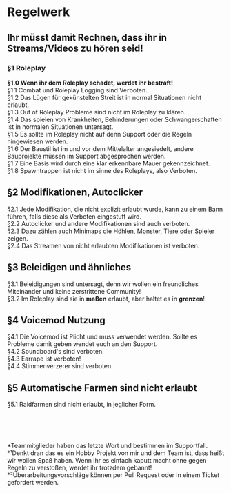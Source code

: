 # Regelwerk
## **Ihr müsst damit Rechnen, dass ihr in Streams/Videos zu hören seid!**</br>


### §1 Roleplay 
**§1.0 Wenn ihr dem Roleplay schadet, werdet ihr bestraft!**</br>
§1.1 Combat und Roleplay Logging sind Verboten.</br>
§1.2 Das Lügen für gekünstelten Streit ist in normal Situationen nicht erlaubt.</br>
§1.3 Out of Roleplay Probleme sind nicht im Roleplay zu klären.</br>
§1.4 Das spielen von Krankheiten, Behinderungen oder Schwangerschaften ist in normalen Situationen untersagt.</br>
§1.5 Es sollte im Roleplay nicht auf denn Support oder die Regeln hingewiesen werden.</br>
§1.6 Der Baustil ist im und vor dem Mittelalter angesiedelt, andere Bauprojekte müssen im Support abgesprochen werden.</br>
§1.7 Eine Basis wird durch eine klar erkennbare Mauer gekennzeichnet.</br>
§1.8 Spawntrappen ist nicht im sinne des Roleplays, also Verboten.


## §2 Modifikationen, Autoclicker
§2.1 Jede Modifikation, die nicht explizit erlaubt wurde, kann zu einem Bann führen, falls diese als Verboten eingestuft wird.</br>
§2.2 Autoclicker und andere Modifikationen sind auch verboten.</br>
§2.3 Dazu zählen auch Minimaps die Höhlen, Monster, Tiere oder Spieler zeigen.</br>
§2.4 Das Streamen von nicht erlaubten Modifikationen ist verboten.


## §3 Beleidigen und ähnliches 
§3.1 Beleidigungen sind untersagt, denn wir wollen ein freundliches Miteinander und keine zerstrittene Community!</br>
§3.2 Im Roleplay sind sie in **maßen** erlaubt, aber haltet es in **grenzen**!

## §4 Voicemod Nutzung
§4.1 Die Voicemod ist Plicht und muss verwendet werden. Sollte es Probleme damit geben wendet euch an den Support.</br>
§4.2 Soundboard's sind verboten.</br>
§4.3 Earrape ist verboten!</br>
§4.4 Stimmenverzerer sind verboten.</br>

## §5 Automatische Farmen sind nicht erlaubt
§5.1 Raidfarmen sind nicht erlaubt, in jeglicher Form.



</br></br></br>


*Teammitglieder haben das letzte Wort und bestimmen im Supportfall.</br>
*¹Denkt dran das es ein Hobby Projekt von mir und dem Team ist, dass heißt wir wollen Spaß haben. 
Wenn ihr es einfach kaputt macht ohne gegen Regeln zu verstoßen, werdet ihr trotzdem gebannt!</br>
*²Überarbeitungsvorschläge können per Pull Request oder in einem Ticket gefordert werden.</br>
